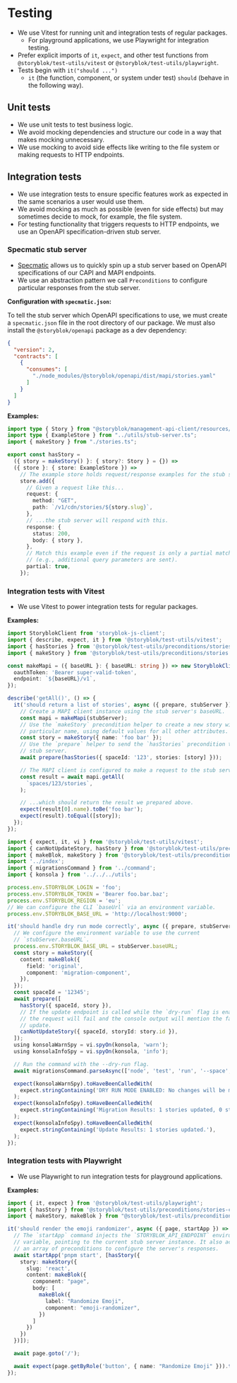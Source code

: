 # Testing

- We use Vitest for running unit and integration tests of regular packages.
  - For playground applications, we use Playwright for integration testing.
- Prefer explicit imports of `it`, `expect`, and other test functions from `@storyblok/test-utils/vitest` or `@storyblok/test-utils/playwright`.
- Tests begin with `it("should ...")`
  - `it` (the function, component, or system under test) `should` (behave in the following way).

## Unit tests

- We use unit tests to test business logic.
- We avoid mocking dependencies and structure our code in a way that makes mocking unnecessary.
- We use mocking to avoid side effects like writing to the file system or making requests to HTTP endpoints.

## Integration tests

- We use integration tests to ensure specific features work as expected in the same scenarios a user would use them.
- We avoid mocking as much as possible (even for side effects) but may sometimes decide to mock, for example, the file system.
- For testing functionality that triggers requests to HTTP endpoints, we use an OpenAPI specification-driven stub server.

### Specmatic stub server

- [Specmatic](https://specmatic.io) allows us to quickly spin up a stub server based on OpenAPI specifications of our CAPI and MAPI endpoints.
- We use an abstraction pattern we call `Preconditions` to configure particular responses from the stub server.

**Configuration with `specmatic.json`:**

To tell the stub server which OpenAPI specifications to use, we must create a `specmatic.json` file in the root directory of our package. We must also install the `@storyblok/openapi` package as a dev dependency:

```json
{
  "version": 2,
  "contracts": [
    {
      "consumes": [
        "./node_modules/@storyblok/openapi/dist/mapi/stories.yaml"
      ]
    }
  ]
}
```

**Examples:**

```ts
import type { Story } from "@storyblok/management-api-client/resources/stories";
import type { ExampleStore } from "../utils/stub-server.ts";
import { makeStory } from "./stories.ts";

export const hasStory =
  ({ story = makeStory() }: { story?: Story } = {}) =>
  ({ store }: { store: ExampleStore }) =>
    // The example store holds request/response examples for the stub server.
    store.add({
      // Given a request like this...
      request: {
        method: "GET",
        path: `/v1/cdn/stories/${story.slug}`,
      },
      // ...the stub server will respond with this.
      response: {
        status: 200,
        body: { story },
      },
      // Match this example even if the request is only a partial match
      // (e.g., additional query parameters are sent).
      partial: true,
    });
```

### Integration tests with Vitest

- We use Vitest to power integration tests for regular packages.

**Examples:**

```ts
import StoryblokClient from 'storyblok-js-client';
import { describe, expect, it } from '@storyblok/test-utils/vitest';
import { hasStories } from '@storyblok/test-utils/preconditions/stories-mapi';
import { makeStory } from '@storyblok/test-utils/preconditions/stories';

const makeMapi = ({ baseURL }: { baseURL: string }) => new StoryblokClient({
  oauthToken: 'Bearer super-valid-token',
  endpoint: `${baseURL}/v1`,
});

describe('getAll()', () => {
  it('should return a list of stories', async ({ prepare, stubServer }) => {
    // Create a MAPI client instance using the stub server's baseURL.
    const mapi = makeMapi(stubServer);
    // Use the `makeStory` precondition helper to create a new story with a
    // particular name, using default values for all other attributes.
    const story = makeStory({ name: 'foo bar' });
    // Use the `prepare` helper to send the `hasStories` precondition to the
    // stub server.
    await prepare(hasStories({ spaceId: '123', stories: [story] }));

    // The MAPI client is configured to make a request to the stub server...
    const result = await mapi.getAll(
      `spaces/123/stories`,
    );

    // ...which should return the result we prepared above.
    expect(result[0].name).toBe('foo bar');
    expect(result).toEqual([story]);
  });
});
```

```ts
import { expect, it, vi } from '@storyblok/test-utils/vitest';
import { canNotUpdateStory, hasStory } from '@storyblok/test-utils/preconditions/stories-mapi';
import { makeBlok, makeStory } from '@storyblok/test-utils/preconditions/stories';
import '../index';
import { migrationsCommand } from '../command';
import { konsola } from '../../../utils';

process.env.STORYBLOK_LOGIN = 'foo';
process.env.STORYBLOK_TOKEN = 'Bearer foo.bar.baz';
process.env.STORYBLOK_REGION = 'eu';
// We can configure the CLI `baseUrl` via an environment variable.
process.env.STORYBLOK_BASE_URL = 'http://localhost:9000';

it('should handle dry run mode correctly', async ({ prepare, stubServer }) => {
  // We configure the environment variable to use the current
  // `stubServer.baseURL`.
  process.env.STORYBLOK_BASE_URL = stubServer.baseURL;
  const story = makeStory({
    content: makeBlok({
      field: 'original',
      component: 'migration-component',
    }),
  });
  const spaceId = '12345';
  await prepare([
    hasStory({ spaceId, story }),
    // If the update endpoint is called while the `dry-run` flag is enabled,
    // the request will fail and the console output will mention the failed
    // update.
    canNotUpdateStory({ spaceId, storyId: story.id }),
  ]);
  using konsolaWarnSpy = vi.spyOn(konsola, 'warn');
  using konsolaInfoSpy = vi.spyOn(konsola, 'info');

  // Run the command with the --dry-run flag.
  await migrationsCommand.parseAsync(['node', 'test', 'run', '--space', spaceId, '--dry-run', '--path', './src/commands/migrations/run/__data__']);

  expect(konsolaWarnSpy).toHaveBeenCalledWith(
    expect.stringContaining('DRY RUN MODE ENABLED: No changes will be made.'),
  );
  expect(konsolaInfoSpy).toHaveBeenCalledWith(
    expect.stringContaining('Migration Results: 1 stories updated, 0 stories skipped.'),
  );
  expect(konsolaInfoSpy).toHaveBeenCalledWith(
    expect.stringContaining('Update Results: 1 stories updated.'),
  );
});
```

### Integration tests with Playwright

- We use Playwright to run integration tests for playground applications.

**Examples:**

```ts
import { it, expect } from '@storyblok/test-utils/playwright';
import { hasStory } from '@storyblok/test-utils/preconditions/stories-capi';
import { makeStory, makeBlok } from "@storyblok/test-utils/preconditions/stories";

it('should render the emoji randomizer', async ({ page, startApp }) => {
  // The `startApp` command injects the `STORYBLOK_API_ENDPOINT` environment
  // variable, pointing to the current stub server instance. It also accepts
  // an array of preconditions to configure the server's responses.
  await startApp('pnpm start', [hasStory({
    story: makeStory({
      slug: 'react',
      content: makeBlok({
        component: "page",
        body: [
          makeBlok({
            label: "Randomize Emoji",
            component: "emoji-randomizer",
          })
        ]
      })
    })
  })]);

  await page.goto('/');

  await expect(page.getByRole('button', { name: "Randomize Emoji" })).toBeVisible();
});
```
